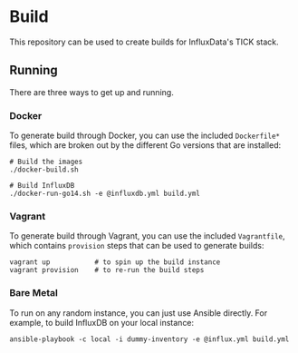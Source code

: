 # Build

This repository can be used to create builds for InfluxData's TICK
stack.

## Running

There are three ways to get up and running.

### Docker

To generate build through Docker, you can use the included
`Dockerfile*` files, which are broken out by the different Go versions
that are installed:

```
# Build the images
./docker-build.sh

# Build InfluxDB
./docker-run-go14.sh -e @influxdb.yml build.yml
```

### Vagrant

To generate build through Vagrant, you can use the included
`Vagrantfile`, which contains `provision` steps that can be used to
generate builds:

```
vagrant up           # to spin up the build instance
vagrant provision    # to re-run the build steps
```

### Bare Metal

To run on any random instance, you can just use Ansible directly. For
example, to build InfluxDB on your local instance:

```
ansible-playbook -c local -i dummy-inventory -e @influx.yml build.yml
```

